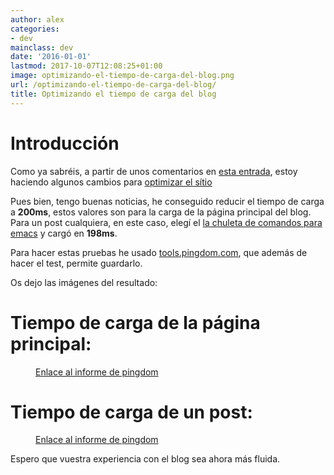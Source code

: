 ```yaml
---
author: alex
categories:
- dev
mainclass: dev
date: '2016-01-01'
lastmod: 2017-10-07T12:08:25+01:00
image: optimizando-el-tiempo-de-carga-del-blog.png
url: /optimizando-el-tiempo-de-carga-del-blog/
title: Optimizando el tiempo de carga del blog
---
```


# Introducción

Como ya sabréis, a partir de unos comentarios en [esta entrada][1], estoy haciendo algunos cambios para [optimizar el sítio][2]

Pues bien, tengo buenas noticias, he conseguido reducir el tiempo de carga a __200ms__, estos valores son para la carga de la página principal del blog. Para un post cualquiera, en este caso, elegí el [la chuleta de comandos para emacs](https://elbauldelprogramador.com/chuleta-atajos-teclado-emacs/ "Chuleta de comandos para emacs") y cargó en __198ms__.

Para hacer estas pruebas he usado [tools.pingdom.com][3], que además de hacer el test, permite guardarlo.

<!--more--><!--ad-->

Os dejo las imágenes del resultado:

# Tiempo de carga de la página principal:

<figure>
    <amp-img sizes="(min-width: 628px) 628px, 100vw" on="tap:lightbox1" role="button" tabindex="0" layout="responsive" src="/img/optimizando-el-tiempo-de-carga-del-blog.png" alt="Optimizando el tiempo de carga del blog" title="Optimizando el tiempo de carga del blog" width="628" height="262"></amp-img>
    <figcaption><a href="https://tools.pingdom.com/#!/cl3wzb/https://elbauldelprogramador.com/">Enlace al informe de pingdom</a></figcaption>
</figure>

# Tiempo de carga de un post:

<figure>
    <amp-img sizes="(min-width: 631px) 631px, 100vw" on="tap:lightbox1" role="button" tabindex="0" layout="responsive" src="/img/optimizando-el-tiempo-de-carga-del-blog2.png" alt="Optimizando el tiempo de carga del blog" title="Optimizando el tiempo de carga del blog" width="631" height="262"></amp-img>
    <figcaption><a href="https://tools.pingdom.com/#!/c6QWJL/https://elbauldelprogramador.com/chuleta-atajos-teclado-emacs/">Enlace al informe de pingdom</a></figcaption>
</figure>

Espero que vuestra experiencia con el blog sea ahora más fluida.

 [1]: https://elbauldelprogramador.com/video-demostracion-del-proyecto-wifibar/
 [2]: https://elbauldelprogramador.com/pequeno-redisenp-en-el-blog/
 [3]: http://tools.pingdom.com/
